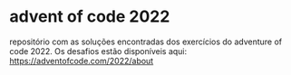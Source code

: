 # advent of code 2022

repositório com as soluções encontradas dos exercícios do adventure of code 2022. Os desafios estão disponíveis aqui: https://adventofcode.com/2022/about
